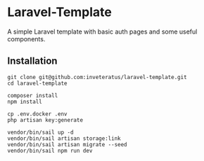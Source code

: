 # Laravel-Template

A simple Laravel template with basic auth pages and some useful components.

## Installation

```shell
git clone git@github.com:inveteratus/laravel-template.git
cd laravel-template

composer install
npm install

cp .env.docker .env
php artisan key:generate

vendor/bin/sail up -d
vendor/bin/sail artisan storage:link 
vendor/bin/sail artisan migrate --seed
vendor/bin/sail npm run dev
```
